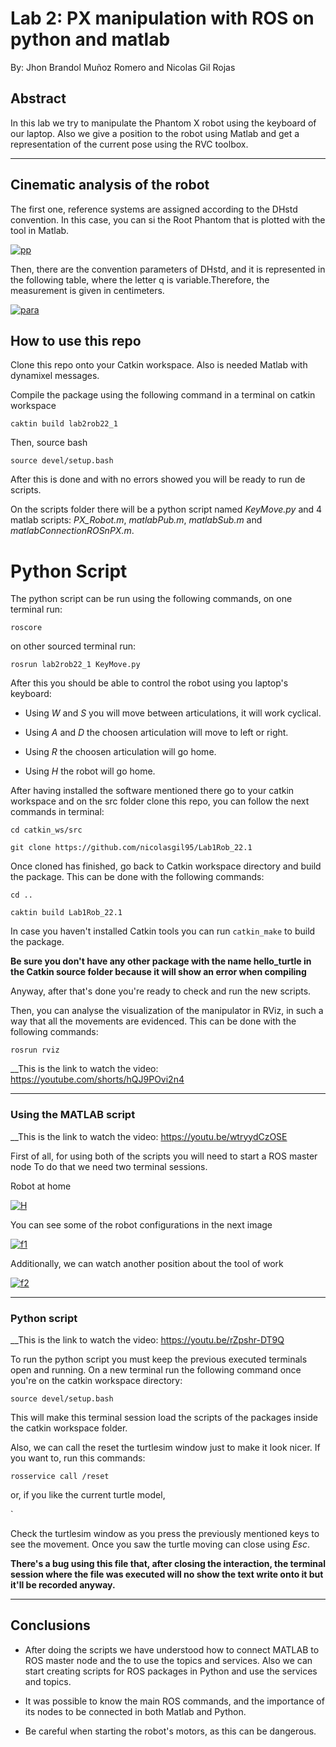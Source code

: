 # Lab 2: PX manipulation with ROS on python and matlab

By: Jhon Brandol Muñoz Romero and Nicolas Gil Rojas
## Abstract
In this lab we try to manipulate the Phantom X robot using the keyboard of our laptop. Also we give a position to the robot using Matlab and get a representation of the current pose using the RVC toolbox.
 - - - 
 ##  Cinematic analysis of the robot
The first one, reference systems are assigned according to the DHstd convention. In this case, you can si the Root Phantom that is plotted with the tool in Matlab. 

<a href="https://imgbb.com/"><img src="https://i.ibb.co/tXtr8yM/pp.jpg" alt="pp" border="0"></a>

Then, there are the convention parameters of DHstd, and it is represented in the following table, where the letter q is variable.Therefore, the measurement is given in centimeters.


 <a href="https://imgbb.com/"><img src="https://i.ibb.co/482tP1q/para.png" alt="para" border="0"></a>
 
## How to use this repo
Clone this repo onto your Catkin workspace. Also is needed Matlab with dynamixel messages.

Compile the package using the following command in a terminal on catkin workspace

`caktin build lab2rob22_1`

Then, source bash 

`source devel/setup.bash`

After this is done and with no errors showed you will be ready to run de scripts.

On the scripts folder there will be a python script named _KeyMove.py_ and 4 matlab scripts: *PX_Robot.m*, _matlabPub.m_, _matlabSub.m_ and _matlabConnectionROSnPX.m_.

# Python Script

The python script can be run using the following commands, on one terminal run:

`roscore`

on other sourced terminal run:

`rosrun lab2rob22_1 KeyMove.py`

After this you should be able to control the robot using you laptop's keyboard:

- Using _W_ and _S_ you will move between articulations, it will work cyclical.

- Using _A_ and _D_ the choosen articulation will move to left or right.

- Using _R_ the choosen articulation will go home.

- Using _H_ the robot will go home.



After having installed the software mentioned there go to your catkin workspace and on the src folder clone this repo, you can follow the next commands in terminal: 

`cd catkin_ws/src` 

`git clone https://github.com/nicolasgil95/Lab1Rob_22.1`

Once cloned has finished, go back to Catkin workspace directory and build the package. This can be done with the following commands: 

`cd ..` 

`caktin build Lab1Rob_22.1` 

In case you haven't installed Catkin tools you can run `catkin_make` to build the package.

__Be sure you don't have any other package with the name hello_turtle in the Catkin source folder because it will show an error when compiling__


Anyway, after that's done you're ready to check and run the new scripts. 



Then, you can analyse the visualization of the manipulator in RViz, in such a way that all the movements are evidenced. This can be done with the following commands: 

`rosrun rviz` 

__This is the link to watch the video:
https://youtube.com/shorts/hQJ9POvi2n4
- - -
### Using the MATLAB script
__This is the link to watch the video:
https://youtu.be/wtryydCzOSE

First of all, for using both of the scripts you will need to start a ROS master node To do that we need two terminal sessions. 



Robot at home

<a href="https://ibb.co/KjLkTC2"><img src="https://i.ibb.co/nsnvxh7/H.jpg" alt="H" border="0"></a>

You can see some of the robot configurations in the next image

<a href="https://ibb.co/4pyNcKp"><img src="https://i.ibb.co/qpG1z7p/f1.jpg" alt="f1" border="0"></a>

Additionally, we can watch another position about the tool of work 

<a href="https://ibb.co/VYHPFTV"><img src="https://i.ibb.co/Mk83z7n/f2.jpg" alt="f2" border="0"></a>
- - - 
### Python script
__This is the link to watch the video:
https://youtu.be/rZpshr-DT9Q

To run the python script you must keep the previous executed terminals open and running. On a new terminal run the following command once you're on the catkin workspace directory:  

`source devel/setup.bash` 

This will make this terminal session load the scripts of the packages inside the catkin workspace folder. 

Also, we can call the reset the turtlesim window just to make it look nicer. If you want to, run this commands: 

`rosservice call /reset` 

or, if you like the current turtle model, 

`

Check the turtlesim window as you press the previously mentioned keys to see the movement. Once you saw the turtle moving can close using _Esc_. 

__There's a bug using this file that, after closing the interaction, the terminal session where the file was executed will no show the text write onto it but it'll be recorded anyway.__ 

--- 
## Conclusions
- After doing the scripts we have understood how to connect MATLAB to ROS master node and the to use the topics and services. Also we can start creating scripts for ROS packages in Python and use the services and topics.

- It was possible to know the main ROS commands, and the importance of its nodes to be connected in both Matlab and Python.

- Be careful when starting the robot's motors, as this can be dangerous.
